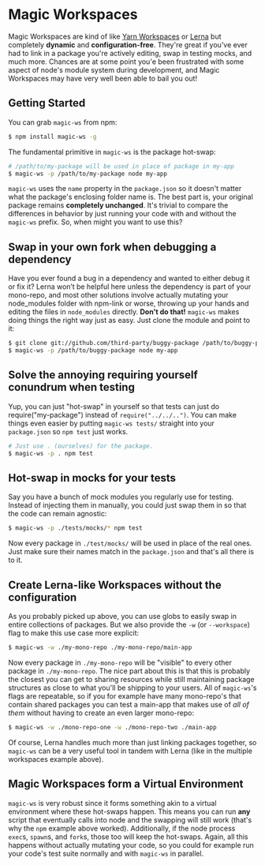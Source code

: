 # Magic Workspaces

Magic Workspaces are kind of like [Yarn Workspaces](https://yarnpkg.com/lang/en/docs/workspaces/)
or [Lerna](https://github.com/lerna/lerna) but completely **dynamic** and **configuration-free**.
They're great if you've ever had to link in a package you're actively editing, swap in testing mocks,
and much more. Chances are at some point you'e been frustrated with some aspect of node's module system
during development, and Magic Workspaces may have very well been able to bail you out!

## Getting Started

You can grab `magic-ws` from npm:

```bash
$ npm install magic-ws -g
```

The fundamental primitive in `magic-ws` is the package hot-swap:

```bash
# /path/to/my-package will be used in place of package in my-app
$ magic-ws -p /path/to/my-package node my-app
```

`magic-ws` uses the `name` property in the `package.json` so it doesn't matter what the package's
enclosing folder name is. The best part is, your original package remains **completely unchanged**.
It's trivial to compare the differences in behavior by just running your code with and without
the `magic-ws` prefix. So, when might you want to use this?

## Swap in your own fork when debugging a dependency

Have you ever found a bug in a dependency and wanted to either debug it or fix it? Lerna won’t be
helpful here unless the dependency is part of your mono-repo, and most other solutions
involve actually mutating your node_modules folder with npm-link or worse, throwing up your hands 
and editing the files in `node_modules` directly. **Don't do that!** `magic-ws` makes doing things
the right way just as easy. Just clone the module and point to it:


```bash
$ git clone git://github.com/third-party/buggy-package /path/to/buggy-package
$ magic-ws -p /path/to/buggy-package node my-app
```

## Solve the annoying requiring yourself conundrum when testing

Yup, you can just "hot-swap" in yourself so that tests can just do require("my-package") instead of
`require("../../..")`. You can make things even easier by putting `magic-ws tests/` straight into
your `package.json` so `npm test` just works.


```bash
# Just use . (ourselves) for the package.
$ magic-ws -p . npm test
```

## Hot-swap in mocks for your tests

Say you have a bunch of mock modules you regularly use for testing. Instead of injecting them in
manually, you could just swap them in so that the code can remain agnostic:

```bash
$ magic-ws -p ./tests/mocks/* npm test
```

Now every package in `./test/mocks/` will be used in place of the real ones. Just make sure their names
match in the `package.json` and that's all there is to it.

## Create Lerna-like Workspaces without the configuration

As you probably picked up above, you can use globs to easily swap in entire collections of packages.
But we also provide the `-w` (or `--workspace`) flag to make this use case more explicit:

```bash
$ magic-ws -w ./my-mono-repo ./my-mono-repo/main-app
``` 

Now every package in `./my-mono-repo` will be "visible" to every other package in `./my-mono-repo`. The nice
part about this is that this is probably the closest you can get to sharing resources while still maintaining
package structures as close to what you'll be shipping to your users. All of `magic-ws`'s flags are repeatable,
so if you for example have many mono-repo's that contain shared packages you can test a main-app that makes use
of *all of them* without having to create an even larger mono-repo:

```bash
$ magic-ws -w ./mono-repo-one -w ./mono-repo-two ./main-app
``` 

Of course, Lerna handles much more than just linking packages together, so `magic-ws` can be a very useful tool
in tandem with Lerna (like in the multiple workspaces example above).

## Magic Workspaces form a Virtual Environment

`magic-ws` is very robust since it forms something akin to a virtual environment where these hot-swaps happen.
This means you can run **any** script that eventually calls into node and the swapping will still work (that's
why the `npm` example above worked). Additionally, if the node process `exec`s, `spawn`s, and `fork`s, those
too will keep the hot-swaps. Again, all this happens without actually mutating your code, so you could for
example run your code's test suite normally and with `magic-ws` in parallel.
